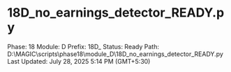 # 18D_no_earnings_detector_READY.py

Phase: 18
Module: D
Prefix: 18D_
Status: Ready
Path: D:\MAGIC\scripts\phase18\module_D\18D_no_earnings_detector_READY.py
Last Updated: July 28, 2025 5:14 PM (GMT+5:30)
